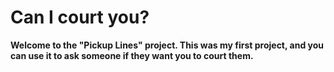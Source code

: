 # Can I court you?
**Welcome to the "Pickup Lines" project. This was my first project, and you can use it to ask someone if they want you to court them.**
